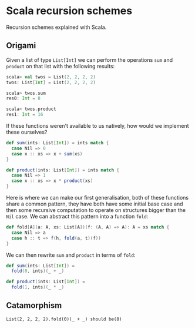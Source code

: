 # Scala recursion schemes

Recursion schemes explained with Scala.

## Origami

Given a list of type `List[Int]` we can perform the operations `sum` and `product` on that list with the following results:

```scala
scala> val twos = List(2, 2, 2, 2)
twos: List[Int] = List(2, 2, 2, 2)

scala> twos.sum
res0: Int = 8

scala> twos.product
res1: Int = 16
```

If these functions weren't available to us natively, how would we implement these ourselves?

```scala
def sum(ints: List[Int]) = ints match {
  case Nil => 0
  case x :: xs => x + sum(xs)
}

def product(ints: List[Int]) = ints match {
  case Nil => 1
  case x :: xs => x * product(xs)
}
```

Here is where we can make our first generalisation, both of these functions share a common pattern, they have both have some initial base case and then some recursive computation to operate on structures bigger than the `Nil` case. We can abstract this pattern into a function `fold`:

```scala
def fold[A](a: A, xs: List[A])(f: (A, A) => A): A = xs match {
  case Nil => a
  case h :: t => f(h, fold(a, t)(f))
}
```

We can then rewrite `sum` and `product` in terms of `fold`:

```scala
def sum(ints: List[Int]) =
  fold(0, ints)(_ + _)

def product(ints: List[Int]) =
  fold(1, ints)(_ * _)
```

## Catamorphism

    List(2, 2, 2, 2).fold(0)(_ + _) should be(8)
